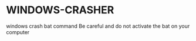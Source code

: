 # WINDOWS-CRASHER
windows crash bat command
Be careful and do not activate the bat on your computer
